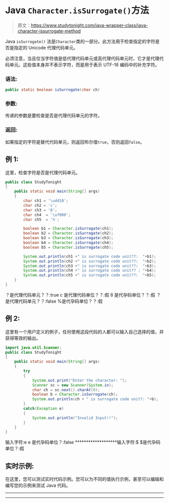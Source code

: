 # Java `Character.isSurrogate()`方法

> 原文：<https://www.studytonight.com/java-wrapper-class/java-character-issurrogate-method>

Java `isSurrogate()` 法是`Character`类的一部分。此方法用于检查指定的字符是否是指定的 Unicode 代理代码单元。

必须注意，当且仅当字符值是低代理代码单元或高代理代码单元时，它才是代理代码单元。这些值本身并不表示字符，而是用于表示 UTF-16 编码中的补充字符。

### 语法:

```java
public static boolean isSurrogate(char ch)
```

### 参数:

传递的参数是要检查是否是代理代码单元的字符。

### 返回:

如果指定的字符是替代代码单元，则返回布尔值`true`，否则返回`false`。

## 例 1:

这里，检查字符是否是代理代码单元。

```java
public class StudyTonight
{  
	public static void main(String[] args)
	{  
		char ch1 = '\udd10';  
		char ch2 = 'c';  
		char ch3 = '8';  
		char ch4  = '\uf000';   
		char ch5  = '%';  

		boolean b1 = Character.isSurrogate(ch1);  
		boolean b2 = Character.isSurrogate(ch2);  
		boolean b3 = Character.isSurrogate(ch3);  
		boolean b4 = Character.isSurrogate(ch4);  
		boolean b5 = Character.isSurrogate(ch5);  

		System.out.println(ch1 +" is surrogate code unit??:  "+b1);  
		System.out.println(ch2 +" is surrogate code unit??:  "+b2);  
		System.out.println(ch3 +" is surrogate code unit??:  "+b3);  
		System.out.println(ch4 +" is surrogate code unit?? : "+b4);  
		System.out.println(ch5 +" is surrogate code unit??:  "+b5);  
	}  
} 
```

？是代理代码单元？？:true
c 是代理代码单位？？:假
8 是代孕码单位？？:假
？是代理代码单元？？:false
%是代孕码单位？？:假

## 例 2:

这里有一个用户定义的例子，任何使用这段代码的人都可以输入自己选择的值，并获得等效的输出。

```java
import java.util.Scanner; 
public class StudyTonight
{  
	public static void main(String[] args)
	{  
		try
		{
			System.out.print("Enter the character: ");  
			Scanner sc = new Scanner(System.in);         
			char ch = sc.next().charAt(0);  
			boolean b = Character.isSurrogate(ch);
			System.out.println(ch + " is surrogate code unit?: "+b);
		}
		catch(Exception e)
		{
			System.out.println("Invalid Input!!");
		}
	}  
}
```

输入字符:e
e 是代孕码单位？:false
*******************输入字符:$
$是代孕码单位？:假

## 实时示例:

在这里，您可以测试实时代码示例。您可以为不同的值执行示例，甚至可以编辑和编写您的示例来测试 Java 代码。

* * *

* * *